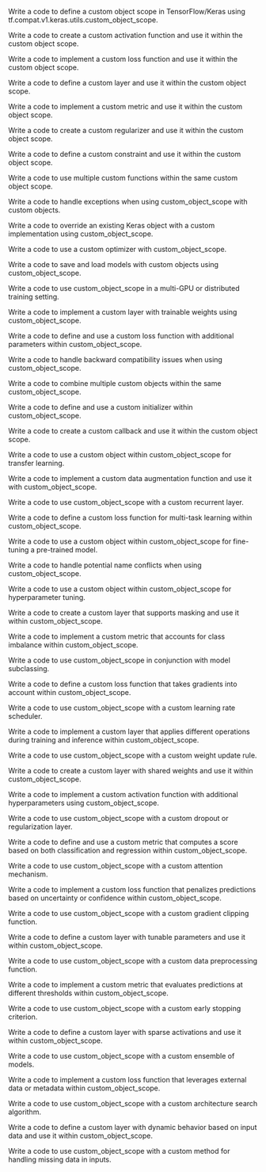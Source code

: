 Write a code to define a custom object scope in TensorFlow/Keras using tf.compat.v1.keras.utils.custom_object_scope.

Write a code to create a custom activation function and use it within the custom object scope.

Write a code to implement a custom loss function and use it within the custom object scope.

Write a code to define a custom layer and use it within the custom object scope.

Write a code to implement a custom metric and use it within the custom object scope.

Write a code to create a custom regularizer and use it within the custom object scope.

Write a code to define a custom constraint and use it within the custom object scope.

Write a code to use multiple custom functions within the same custom object scope.

Write a code to handle exceptions when using custom_object_scope with custom objects.

Write a code to override an existing Keras object with a custom implementation using custom_object_scope.

Write a code to use a custom optimizer with custom_object_scope.

Write a code to save and load models with custom objects using custom_object_scope.

Write a code to use custom_object_scope in a multi-GPU or distributed training setting.

Write a code to implement a custom layer with trainable weights using custom_object_scope.

Write a code to define and use a custom loss function with additional parameters within custom_object_scope.

Write a code to handle backward compatibility issues when using custom_object_scope.

Write a code to combine multiple custom objects within the same custom_object_scope.

Write a code to define and use a custom initializer within custom_object_scope.

Write a code to create a custom callback and use it within the custom object scope.

Write a code to use a custom object within custom_object_scope for transfer learning.

Write a code to implement a custom data augmentation function and use it with custom_object_scope.

Write a code to use custom_object_scope with a custom recurrent layer.

Write a code to define a custom loss function for multi-task learning within custom_object_scope.

Write a code to use a custom object within custom_object_scope for fine-tuning a pre-trained model.

Write a code to handle potential name conflicts when using custom_object_scope.

Write a code to use a custom object within custom_object_scope for hyperparameter tuning.

Write a code to create a custom layer that supports masking and use it within custom_object_scope.

Write a code to implement a custom metric that accounts for class imbalance within custom_object_scope.

Write a code to use custom_object_scope in conjunction with model subclassing.

Write a code to define a custom loss function that takes gradients into account within custom_object_scope.

Write a code to use custom_object_scope with a custom learning rate scheduler.

Write a code to implement a custom layer that applies different operations during training and inference within custom_object_scope.

Write a code to use custom_object_scope with a custom weight update rule.

Write a code to create a custom layer with shared weights and use it within custom_object_scope.

Write a code to implement a custom activation function with additional hyperparameters using custom_object_scope.

Write a code to use custom_object_scope with a custom dropout or regularization layer.

Write a code to define and use a custom metric that computes a score based on both classification and regression within custom_object_scope.

Write a code to use custom_object_scope with a custom attention mechanism.

Write a code to implement a custom loss function that penalizes predictions based on uncertainty or confidence within custom_object_scope.

Write a code to use custom_object_scope with a custom gradient clipping function.

Write a code to define a custom layer with tunable parameters and use it within custom_object_scope.

Write a code to use custom_object_scope with a custom data preprocessing function.

Write a code to implement a custom metric that evaluates predictions at different thresholds within custom_object_scope.

Write a code to use custom_object_scope with a custom early stopping criterion.

Write a code to define a custom layer with sparse activations and use it within custom_object_scope.

Write a code to use custom_object_scope with a custom ensemble of models.

Write a code to implement a custom loss function that leverages external data or metadata within custom_object_scope.

Write a code to use custom_object_scope with a custom architecture search algorithm.

Write a code to define a custom layer with dynamic behavior based on input data and use it within custom_object_scope.

Write a code to use custom_object_scope with a custom method for handling missing data in inputs.